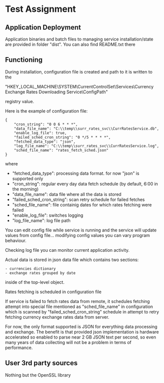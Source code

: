 # Test Assignment

## Application Deployment
Application binaries and batch files to managing service installation/state are provided in  folder "dist". You can also find README.txt there

## Functioning
During installation, configuration file is created and path to it is written
to the

"HKEY_LOCAL_MACHINE\SYSTEM\CurrentControlSet\Services\Currency Exchange Rates Downloading Service\ConfigPath"

registry value.

Here is the example of configuration file:

```
{
    "cron_string": "0 0 6 * * *",
    "data_file_name": "C:\\temp\\surr_rates_svc\\CurrRatesService.db",
    "enable_log_file": true,
    "failed_sched_cron_string": "0 */5 * * * *",
    "fetched_data_type": "json",
    "log_file_name": "C:\\temp\\surr_rates_svc\\CurrRatesService.log",
    "sched_file_name": "rates_fetch_sched.json"
}
```

where

- "fetched_data_type": processing data format. for now "json" is supported only
- "cron_string": regular every day data fetch schedule (by default, 6:00 in the morning)
- "data_file_name": data file where all the data is stored
- "failed_sched_cron_string": scan retry schedule for failed fetches
- "sched_file_name": file containig dates for which rates fetching were failed
- "enable_log_file": switches logging
- "log_file_name": log file path

You can edit config file while service is running and the service will
update values from config file... modifying config values you can vary
program behaviour.

Checking log file you can monitor current application activity.

Actual data is stored in json data file which contains two sections:

    - currencies dictionary
    - exchange rates grouped by date
    
inside of the top-level object.

Rates fetching is scheduled in configuration file

If service is failed to fetch rates data from remote, it schedules fetching
attempt into special file mentioned as "sched_file_name" in configuration which
is scanned by "failed_sched_cron_string" schedule in attempt to retry fetching
currency exchange rates data from server.

For now, the only format supported is JSON for everything data processing
and exchange. The benefit is that provided json implementation is hardware
accelerated so enabled to parse near 2 GB JSON text per second, so even many
years of data collecting will not be a problem in terms of performance.

## User 3rd party sources

Nothing but the OpenSSL library

